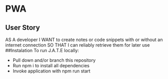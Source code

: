 # PWA
## User Story 
AS A developer
I WANT to create notes or code snippets with or without an internet connection
SO THAT I can reliably retrieve them for later use
##Instalation
To run J.A.T.E locally:
* Pull down and/or branch this repository
* Run npm i to install all dependencies
* Invoke application with npm run start
